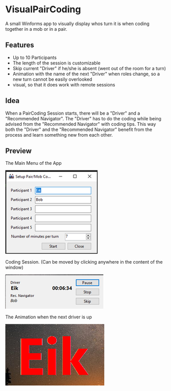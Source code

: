 # VisualPairCoding

A small Winforms app to visually display whos turn it is when coding together in a mob or in a pair.

## Features

- Up to 10 Participants
- The length of the session is customizable
- Skip current "Driver" if he/she is absent (went out of the room for a turn)
- Animation with the name of the next "Driver" when roles change, so a new turn cannot be easily overlooked
- visual, so that it does work with remote sessions

## Idea

When a PairCoding Session starts, there will be a "Driver" and a "Recommended Navigator". The "Driver" has to do the coding while being advised from the "Recommended Navigator" with coding tips. This way both the "Driver" and the "Recommended Navigator" benefit from the process and learn something new from each other.

## Preview

The Main Menu of the App

![VisualPairCoding Main Menu](./Documentation/VisualPairCoding_MainMenu.png)

Coding Session. (Can be moved by clicking anywhere in the content of the window)

![VisualPairCoding Session](./Documentation/VisualPairCoding_SessionMenu.png)

The Animation when the next driver is up

![VisualPairCoding Session](./Documentation/VisualPairCoding_Animation.png)
